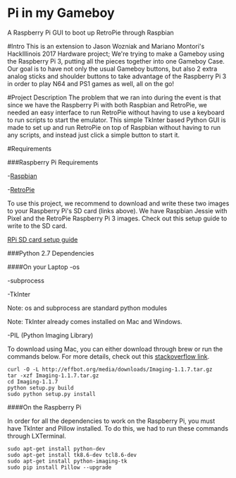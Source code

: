 # Pi in my Gameboy
A Raspberry Pi GUI to boot up RetroPie through Raspbian

#Intro
This is an extension to Jason Wozniak and Mariano Montori's HackIllinois 2017 Hardware project; We're trying to make a Gameboy using the Raspberry Pi 3, putting all the pieces together into one Gameboy Case. Our goal is to have not only the usual Gameboy buttons, but also 2 extra analog sticks and shoulder buttons to take advantage of the Raspberry Pi 3 in order to play N64 and PS1 games as well, all on the go!

#Project Description
The problem that we ran into during the event is that since we have the Raspberry Pi with both Raspbian and RetroPie, we needed an easy interface to run RetroPie without having to use a keyboard to run scripts to start the emulator. This simple TkInter based Python GUI is made to set up and run RetroPie on top of Raspbian without having to run any scripts, and instead just click a simple button to start it.

#Requirements

###Raspberry Pi Requirements

-[Raspbian](https://www.raspberrypi.org/downloads/raspbian/)

-[RetroPie](https://retropie.org.uk/download/)

To use this project, we recommend to download and write these two images to your Raspberry Pi's SD card (links above). We have Raspbian Jessie with Pixel and the RetroPie Raspberry Pi 3 images. Check out this setup guide to write to the SD card.

[RPi SD card setup guide](http://elinux.org/RPi_Easy_SD_Card_Setup#SD_card_setup)

###Python 2.7 Dependencies

####On your Laptop
-os

-subprocess

-TkInter

Note: os and subprocess are standard python modules

Note: TkInter already comes installed on Mac and Windows.

-PIL (Python Imaging Library)

To download using Mac, you can either download through brew or run the commands below. For more details, check out this [stackoverflow link](http://stackoverflow.com/questions/9070074/how-can-i-install-pil-on-mac-os-x-10-7-2-lion).
```
curl -O -L http://effbot.org/media/downloads/Imaging-1.1.7.tar.gz
tar -xzf Imaging-1.1.7.tar.gz
cd Imaging-1.1.7
python setup.py build
sudo python setup.py install
```

####On the Raspberry Pi

In order for all the dependencies to work on the Raspberry Pi, you must have TkInter and Pillow installed. To do this, we had to run these commands through LXTerminal.

```
sudo apt-get install python-dev
sudo apt-get install tk8.6-dev tcl8.6-dev
sudo apt-get install python-imaging-tk
sudo pip install Pillow --upgrade
```
